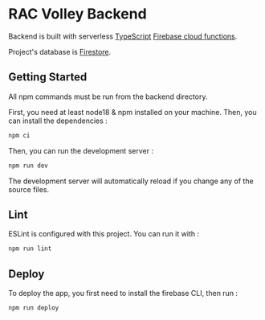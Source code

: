 # RAC Volley Backend

Backend is built with serverless [TypeScript](https://www.typescriptlang.org/docs/handbook/typescript-from-scratch.html) [Firebase cloud functions](https://firebase.google.com/docs/functions).

Project's database is [Firestore](https://firebase.google.com/docs/firestore).

## Getting Started

All npm commands must be run from the backend directory.

First, you need at least node18 & npm installed on your machine. Then, you can install the dependencies :

```bash
npm ci
```

Then, you can run the development server :

```bash
npm run dev
```

The development server will automatically reload if you change any of the source files.

## Lint

ESLint is configured with this project. You can run it with :

```bash
npm run lint
```

## Deploy

To deploy the app, you first need to install the firebase CLI, then run :

```bash
npm run deploy
```
